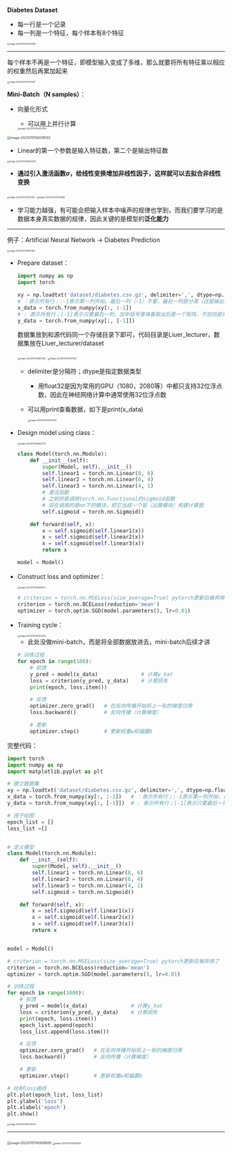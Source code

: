**Diabetes Dataset**

- 每一行是一个记录
- 每一列是一个特征，每个样本有8个特征

<img src="https://raw.githubusercontent.com/Jian-wei-peng/typora-pic/main/202307011351442.png" alt="image-20230701135124288" style="zoom:33%;" />

---

每个样本不再是一个特征，即模型输入变成了多维，那么就要将所有特征乘以相应的权重然后再累加起来

<img src="https://raw.githubusercontent.com/Jian-wei-peng/typora-pic/main/202307011357185.png" alt="image-20230701135715087" style="zoom:33%;" />

**Mini-Batch（N samples）**：

- 向量化形式

  - 可以用上并行计算

  <img src="https://raw.githubusercontent.com/Jian-wei-peng/typora-pic/main/202307011402647.png" alt="image-20230701140237529" style="zoom:33%;" />

<img src="https://raw.githubusercontent.com/Jian-wei-peng/typora-pic/main/202307011403358.png" alt="image-20230701140318302" style="zoom: 50%;" />

- Linear的第一个参数是输入特征数，第二个是输出特征数

<img src="https://raw.githubusercontent.com/Jian-wei-peng/typora-pic/main/202307011406429.png" alt="image-20230701140602305" style="zoom:33%;" />

- **通过引入激活函数$\sigma$，给线性变换增加非线性因子，这样就可以去拟合非线性变换**

<img src="https://raw.githubusercontent.com/Jian-wei-peng/typora-pic/main/202307011412303.png" alt="image-20230701141213192" style="zoom:33%;" />

<img src="https://raw.githubusercontent.com/Jian-wei-peng/typora-pic/main/202307011412084.png" alt="image-20230701141243980" style="zoom:33%;" />

- 学习能力越强，有可能会把输入样本中噪声的规律也学到，而我们要学习的是数据本身真实数据的规律，因此关键的是模型的**泛化能力** 

---

例子：Artificial Neural Network  ->  Diabetes Prediction

<img src="https://raw.githubusercontent.com/Jian-wei-peng/typora-pic/main/202307011419475.png" alt="image-20230701141917363" style="zoom:33%;" />

- Prepare dataset：

  ```python
  import numpy as np
  import torch
  
  xy = np.loadtxt('dataset/diabetes.csv.gz', delimiter=',', dtype=np.float32)
  # ：表示所有行；:-1表示第一列开始，最后一列（-1）不要，最后一列是分类（这是输出）
  x_data = torch.from_numpy(xy[:, :-1])  
  # : 表示所有行；[-1]表示只要最后一列，加中括号意味着取出后是一个矩阵，不加则是向量
  y_data = torch.from_numpy(xy[:, [-1]])  
  ```

  数据集放到和源代码同一个存储目录下即可，代码目录是Liuer_lecturer，数据集放在Liuer_lecturer/dataset

  <img src="https://raw.githubusercontent.com/Jian-wei-peng/typora-pic/main/202307011428993.png" alt="image-20230701142807927" style="zoom:33%;" />

  <img src="https://raw.githubusercontent.com/Jian-wei-peng/typora-pic/main/202307011437201.png" alt="image-20230701143747036" style="zoom:33%;" />

  - delimiter是分隔符；dtype是指定数据类型

    - 用float32是因为常用的GPU（1080，2080等）中都只支持32位浮点数，因此在神经网络计算中通常使用32位浮点数

  - 可以用print查看数据，如下是print(x_data)

    <img src="https://raw.githubusercontent.com/Jian-wei-peng/typora-pic/main/202307011430389.png" alt="image-20230701143047352" style="zoom: 33%;" />

- Design model using class：

  <img src="https://raw.githubusercontent.com/Jian-wei-peng/typora-pic/main/202307011446435.png" alt="image-20230701144621272" style="zoom:33%;" />

  ```python
  class Model(torch.nn.Module):
      def __init__(self):
          super(Model, self).__init__()
          self.linear1 = torch.nn.Linear(8, 6)
          self.linear2 = torch.nn.Linear(6, 4)
          self.linear3 = torch.nn.Linear(4, 1)
          # 激活函数
          # 之前的是调用torch.nn.Functional的sigmoid函数
          # 现在调用的是nn下的模块，把它当成一个层（运算模块）构建计算图
          self.sigmoid = torch.nn.Sigmoid()
  
      def forward(self, x):
          x = self.sigmoid(self.linear1(x))
          x = self.sigmoid(self.linear2(x))
          x = self.sigmoid(self.linear3(x))
          return x
  
  model = Model()
  ```

- Construct loss and optimizer：

  <img src="https://raw.githubusercontent.com/Jian-wei-peng/typora-pic/main/202307011448304.png" alt="image-20230701144806211" style="zoom:33%;" />

  ```python
  # criterion = torch.nn.MSELoss(size_average=True) pytorch更新后被弃用了
  criterion = torch.nn.BCELoss(reduction='mean')
  optimizer = torch.optim.SGD(model.parameters(), lr=0.01)
  ```

- Training cycle： 

  <img src="https://raw.githubusercontent.com/Jian-wei-peng/typora-pic/main/202307011451433.png" alt="image-20230701145102335" style="zoom:33%;" />

  - 此处没做mini-batch，而是将全部数据放进去，mini-batch后续才讲

  ```python
  # 训练过程
  for epoch in range(100):
      # 前馈
      y_pred = model(x_data)              # 计算y_hat
      loss = criterion(y_pred, y_data)    # 计算损失
      print(epoch, loss.item())
  
      # 反馈
      optimizer.zero_grad()   # 在反向传播开始将上一轮的梯度归零
      loss.backward()         # 反向传播（计算梯度）
  
      # 更新
      optimizer.step()        # 更新权重w和偏置b
  ```

完整代码：

```python
import torch
import numpy as np
import matplotlib.pyplot as plt

# 建立数据集
xy = np.loadtxt('dataset/diabetes.csv.gz', delimiter=',', dtype=np.float32)
x_data = torch.from_numpy(xy[:, :-1])   # ：表示所有行；:-1表示第一列开始，最后一列（-1）不要，最后一列是分类（这是输出）
y_data = torch.from_numpy(xy[:, [-1]])  # : 表示所有行；[-1]表示只要最后一列，加中括号意味着取出后是一个矩阵，不加则是向量

# 用于绘图
epoch_list = []
loss_list =[]


# 定义模型
class Model(torch.nn.Module):
    def __init__(self):
        super(Model, self).__init__()
        self.linear1 = torch.nn.Linear(8, 6)
        self.linear2 = torch.nn.Linear(6, 4)
        self.linear3 = torch.nn.Linear(4, 1)
        self.sigmoid = torch.nn.Sigmoid()

    def forward(self, x):
        x = self.sigmoid(self.linear1(x))
        x = self.sigmoid(self.linear2(x))
        x = self.sigmoid(self.linear3(x))
        return x


model = Model()

# criterion = torch.nn.MSELoss(size_average=True) pytorch更新后被弃用了
criterion = torch.nn.BCELoss(reduction='mean')
optimizer = torch.optim.SGD(model.parameters(), lr=0.01)

# 训练过程
for epoch in range(1000):
    # 前馈
    y_pred = model(x_data)              # 计算y_hat
    loss = criterion(y_pred, y_data)    # 计算损失
    print(epoch, loss.item())
    epoch_list.append(epoch)
    loss_list.append(loss.item())

    # 反馈
    optimizer.zero_grad()   # 在反向传播开始将上一轮的梯度归零
    loss.backward()         # 反向传播（计算梯度）

    # 更新
    optimizer.step()        # 更新权重w和偏置b

# 绘制loss曲线
plt.plot(epoch_list, loss_list)
plt.ylabel('loss')
plt.xlabel('epoch')
plt.show()
```

<img src="https://raw.githubusercontent.com/Jian-wei-peng/typora-pic/main/202307011457787.png" alt="image-20230701145749724" style="zoom: 33%;" />



---

<img src="https://raw.githubusercontent.com/Jian-wei-peng/typora-pic/main/202307011454573.png" alt="image-20230701145408508" style="zoom:50%;" />

<img src="https://raw.githubusercontent.com/Jian-wei-peng/typora-pic/main/202307011455982.png" alt="image-20230701145551850" style="zoom:33%;" />